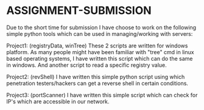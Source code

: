 # ASSIGNMENT-SUBMISSION

Due to the short time for submission I have choose to work on the following simple python tools which can be used in managing/working with servers: 

Project1: (registryData, winTree)
	These 2 scripts are written for windows platform. 
	As many people might have been familiar with "tree" cmd in linux based operating systems, I have written this script which can do the same in windows.
	And another script to read a specific registry value.

Project2: (revShell)
	I have written this simple python script using which penetration testers/hackers can get a reverse shell in certain conditions.

Project3: (portScanner)
	I have written this simple script which can check for IP's which are accessible in our network. 
